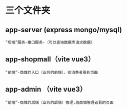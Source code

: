 # 三个文件夹

 ## app-server (express mongo/mysql)

    “后端”服务-接口服务-（可以查询数据库请求数据）

 ## app-shopmall（vite vue3）

    “前端”-商城的入口（业务的前端），给消费者看到页面

 ## app-admin （vite vue3）

    “前端”-商城的后端（业务的后端）管理,给商城管理者看的页面